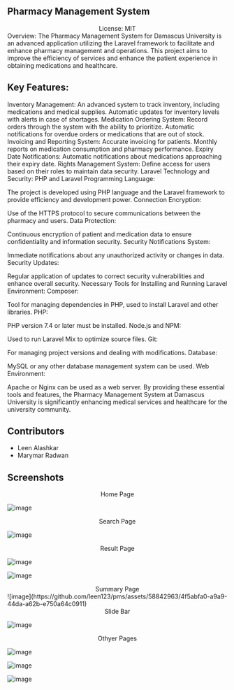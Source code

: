 ## Pharmacy Management System
<div align="center">
License: MIT

</div>
Overview:
The Pharmacy Management System for Damascus University is an advanced application utilizing the Laravel framework to facilitate and enhance pharmacy management and operations. This project aims to improve the efficiency of services and enhance the patient experience in obtaining medications and healthcare.

## Key Features:
Inventory Management:
An advanced system to track inventory, including medications and medical supplies.
Automatic updates for inventory levels with alerts in case of shortages.
Medication Ordering System:
Record orders through the system with the ability to prioritize.
Automatic notifications for overdue orders or medications that are out of stock.
Invoicing and Reporting System:
Accurate invoicing for patients.
Monthly reports on medication consumption and pharmacy performance.
Expiry Date Notifications:
Automatic notifications about medications approaching their expiry date.
Rights Management System:
Define access for users based on their roles to maintain data security.
Laravel Technology and Security:
PHP and Laravel Programming Language:

The project is developed using PHP language and the Laravel framework to provide efficiency and development power.
Connection Encryption:

Use of the HTTPS protocol to secure communications between the pharmacy and users.
Data Protection:

Continuous encryption of patient and medication data to ensure confidentiality and information security.
Security Notifications System:

Immediate notifications about any unauthorized activity or changes in data.
Security Updates:

Regular application of updates to correct security vulnerabilities and enhance overall security.
Necessary Tools for Installing and Running Laravel Environment:
Composer:

Tool for managing dependencies in PHP, used to install Laravel and other libraries.
PHP:

PHP version 7.4 or later must be installed.
Node.js and NPM:

Used to run Laravel Mix to optimize source files.
Git:

For managing project versions and dealing with modifications.
Database:

MySQL or any other database management system can be used.
Web Environment:

Apache or Nginx can be used as a web server.
By providing these essential tools and features, the Pharmacy Management System at Damascus University is significantly enhancing medical services and healthcare for the university community.

## Contributors

- Leen Alashkar
- Marymar Radwan

## Screenshots

<div align="center">
Home Page

</div>

![image](https://github.com/leen123/pms/assets/58842963/bdf1307e-1c3e-457c-b46f-ef1fefe99758)

<div align="center">
Search Page

</div>

![image](https://github.com/leen123/pms/assets/58842963/06a7102e-9687-4393-a8e6-8b00fcb9b156)

<div align="center">
Result Page

</div>

![image](https://github.com/leen123/pms/assets/58842963/4c5856e7-10db-4a5c-b8f6-4e492746b698)

![image](https://github.com/leen123/pms/assets/58842963/8fa81587-91d2-4426-b35f-194ab6e26ab0)

<div align="center">
Summary Page

</div>
![image](https://github.com/leen123/pms/assets/58842963/4f5abfa0-a9a9-44da-a62b-e750a64c0911)

<div align="center">
Slide Bar

</div>

![image](https://github.com/leen123/pms/assets/58842963/c859f24a-6504-4b9c-b90a-61bd9d9e933b)

<div align="center">
Othyer Pages

</div>

![image](https://github.com/leen123/pms/assets/58842963/c544f11c-d11a-40a9-8dd7-df5b63864f60)

![image](https://github.com/leen123/pms/assets/58842963/a16c5b97-06bd-4bc8-965f-14582f2d142d)

![image](https://github.com/leen123/pms/assets/58842963/65586a1c-b032-43c8-ab63-983f4e89f3e7)







